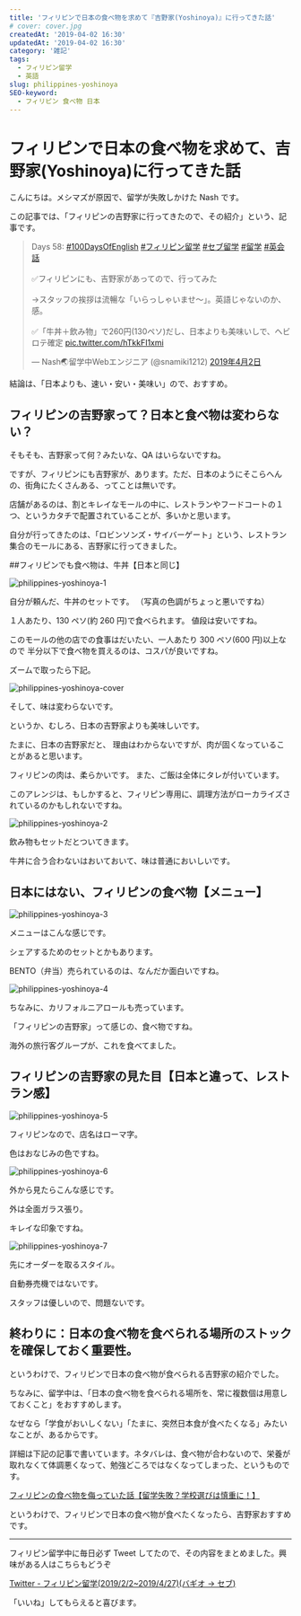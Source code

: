 ```yaml
---
title: 'フィリピンで日本の食べ物を求めて『吉野家(Yoshinoya)』に行ってきた話'
# cover: cover.jpg
createdAt: '2019-04-02 16:30'
updatedAt: '2019-04-02 16:30'
category: '雑記'
tags:
  - フィリピン留学
  - 英語
slug: philippines-yoshinoya
SEO-keyword:
  - フィリピン 食べ物 日本
---
```


# フィリピンで日本の食べ物を求めて、吉野家(Yoshinoya)に行ってきた話

こんにちは。メシマズが原因で、留学が失敗しかけた Nash です。

この記事では、「フィリピンの吉野家に行ってきたので、その紹介」という、記事です。

<blockquote class="twitter-tweet" data-lang="ja"><p lang="ja" dir="ltr">Days 58: <a href="https://twitter.com/hashtag/100DaysOfEnglish?src=hash&amp;ref_src=twsrc%5Etfw">#100DaysOfEnglish</a> <a href="https://twitter.com/hashtag/%E3%83%95%E3%82%A3%E3%83%AA%E3%83%94%E3%83%B3%E7%95%99%E5%AD%A6?src=hash&amp;ref_src=twsrc%5Etfw">#フィリピン留学</a> <a href="https://twitter.com/hashtag/%E3%82%BB%E3%83%96%E7%95%99%E5%AD%A6?src=hash&amp;ref_src=twsrc%5Etfw">#セブ留学</a> <a href="https://twitter.com/hashtag/%E7%95%99%E5%AD%A6?src=hash&amp;ref_src=twsrc%5Etfw">#留学</a> <a href="https://twitter.com/hashtag/%E8%8B%B1%E4%BC%9A%E8%A9%B1?src=hash&amp;ref_src=twsrc%5Etfw">#英会話</a><br><br>✅フィリピンにも、吉野家があってので、行ってみた<br><br>→スタッフの挨拶は流暢な「いらっしゃいませ〜」。英語じゃないのか、感。<br><br>✅「牛丼＋飲み物」で260円(130ペソ)だし、日本よりも美味いしで、ヘビロテ確定 <a href="https://t.co/hTkkFI1xmi">pic.twitter.com/hTkkFI1xmi</a></p>&mdash; Nash🌏留学中Webエンジニア (@snamiki1212) <a href="https://twitter.com/snamiki1212/status/1112867400200810498?ref_src=twsrc%5Etfw">2019年4月2日</a></blockquote>
<script async src="https://platform.twitter.com/widgets.js" charset="utf-8"></script>

結論は、「日本よりも、速い・安い・美味い」ので、おすすめ。

## フィリピンの吉野家って？日本と食べ物は変わらない？

そもそも、吉野家って何？みたいな、QA はいらないですね。

ですが、フィリピンにも吉野家が、あります。ただ、日本のようにそこらへんの、街角にたくさんある、ってことは無いです。

店舗があるのは、割とキレイなモールの中に、レストランやフードコートの１つ、というカタチで配置されていることが、多いかと思います。

自分が行ってきたのは、「ロビンソンズ・サイバーゲート」という、レストラン集合のモールにある、吉野家に行ってきました。

##フィリピンでも食べ物は、牛丼【日本と同じ】

![philippines-yoshinoya-1](./1.jpg)

自分が頼んだ、牛丼のセットです。
（写真の色調がちょっと悪いですね）

１人あたり、130 ペソ(約 260 円)で食べられます。
値段は安いですね。

このモールの他の店での食事はだいたい、一人あたり 300 ペソ(600 円)以上なので
半分以下で食べ物を買えるのは、コスパが良いですね。

ズームで取ったら下記。

![philippines-yoshinoya-cover](./cover.jpg)

そして、味は変わらないです。

というか、むしろ、日本の吉野家よりも美味しいです。

たまに、日本の吉野家だと、
理由はわからないですが、肉が固くなっていることがあると思います。

フィリピンの肉は、柔らかいです。
また、ご飯は全体にタレが付いています。

このアレンジは、もしかすると、フィリピン専用に、調理方法がローカライズされているのかもしれないですね。

![philippines-yoshinoya-2](./2.jpg)

飲み物もセットだとついてきます。

牛丼に合う合わないはおいておいて、味は普通においしいです。

## 日本にはない、フィリピンの食べ物【メニュー】

![philippines-yoshinoya-3](./3.jpg)

メニューはこんな感じです。

シェアするためのセットとかもあります。

BENTO（弁当）売られているのは、なんだか面白いですね。

![philippines-yoshinoya-4](./4.jpg)

ちなみに、カリフォルニアロールも売っています。

「フィリピンの吉野家」って感じの、食べ物ですね。

海外の旅行客グループが、これを食べてました。

## フィリピンの吉野家の見た目【日本と違って、レストラン感】

![philippines-yoshinoya-5](./5.jpg)

フィリピンなので、店名はローマ字。

色はおなじみの色ですね。

![philippines-yoshinoya-6](./6.jpg)

外から見たらこんな感じです。

外は全面ガラス張り。

キレイな印象ですね。

![philippines-yoshinoya-7](./7.jpg)

先にオーダーを取るスタイル。

自動券売機ではないです。

スタッフは優しいので、問題ないです。

## 終わりに：日本の食べ物を食べられる場所のストックを確保しておく重要性。

というわけで、フィリピンで日本の食べ物が食べられる吉野家の紹介でした。

ちなみに、留学中は、「日本の食べ物を食べられる場所を、常に複数個は用意しておくこと」をおすすめします。

なぜなら「学食がおいしくない」「たまに、突然日本食が食べたくなる」みたいなことが、あるからです。

詳細は下記の記事で書いています。ネタバレは、食べ物が合わないので、栄養が取れなくて体調悪くなって、勉強どころではなくなってしまった、というものです。

[フィリピンの食べ物を侮っていた話【留学失敗？学校選びは慎重に！】](./philippines-baguio-pines-food)

というわけで、フィリピンで日本の食べ物が食べたくなったら、吉野家おすすめです。

---

フィリピン留学中に毎日必ず Tweet してたので、その内容をまとめました。興味がある人はこちらもどうぞ

[Twitter - フィリピン留学(2019/2/2~2019/4/27)(バギオ → セブ)](https://twitter.com/i/moments/1108015112575541249)

「いいね」してもらえると喜びます。
